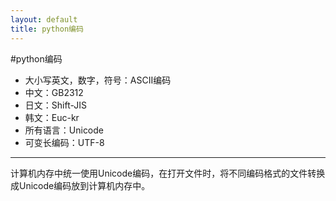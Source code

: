 ```yaml
---
layout: default
title: python编码
---
```

#python编码
* 大小写英文，数字，符号：ASCII编码
* 中文：GB2312
* 日文：Shift-JIS
* 韩文：Euc-kr
* 所有语言：Unicode
* 可变长编码：UTF-8

-------------------------

计算机内存中统一使用Unicode编码，在打开文件时，将不同编码格式的文件转换成Unicode编码放到计算机内存中。
